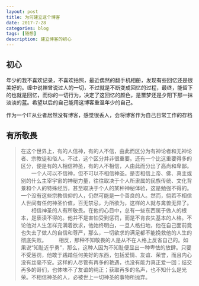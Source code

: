 ```yaml
---
layout: post
title: 为何建立这个博客
date: 2017-7-28
categories: blog
tags: [随想]
description: 建立博客的初心
---
```



## 初心

年少的我不喜欢记录，不喜欢拍照，最近偶然的翻手机相册，发现有些回忆还是很美好的。缠中说禅曾说过人的一切，不过就是不断变成回忆的过程，最终，能留下的也就是回忆，而你的一切行为，决定了这回忆的颜色，是噩梦还是夕阳下那一抹淡淡的蓝。希望以后的自己能用这博客重温年少的自己。

作为一个IT从业者居然没有博客，感觉很丢人，会将博客作为自己日常工作的存档





## 有所敬畏
> 在这个世界上，有的人信神，有的人不信，由此而区分为有神论者和无神论者、宗教徒和俗人。不过，这个区分并非很重要。还有一个比这重要得多的区分，便是有的人相信神圣，有的人不相信，人由此而分出了高尚和卑鄙。
　　一个人可以不信神，但不可以不相信神圣。是否相信上帝、佛、真主或别的什么主宰宇宙的神秘力量，往往取决于个人所隶属的民族传统、文化背景和个人的特殊经历，甚至取决于个人的某种神秘体验，这是勉强不得的。一个没有这些宗教信仰的人，仍然可能是一个善良的人。然而，倘若不相信人世间有任何神圣价值，百无禁忌，为所欲为，这样的人就与禽兽无异了。
　　相信神圣的人有所敬畏。在他的心目中，总有一些东西属于做人的根本，是亵渎不得的。他并不是害怕受到惩罚，而是不肯丧失基本的人格。不论他对人生怎样充满着欲求，他始终明白，一旦人格扫地，他在自己面前竟也失去了做人的自信和尊严，那么，一切欲求的满足都不能挽救他的人生的彻底失败。
　　相反，那种不知敬畏的人是从不在人格上反省自己的。如果说“知耻近乎勇”，那么，这种人因为不知耻便显出一种卑怯的放肆。只要不受惩罚，他敢于践踏任何美好的东西，包括爱情、友谊、荣誉，而且内心没有丝毫不安。这样的人尽管有再多的艳遇，也没有能力真正爱一回；结交再多的哥们，也体味不了友谊的纯正；获取再多的名声，也不知什么是光荣。不相信神圣的人，必被世上一切神圣的事物所抛弃。
